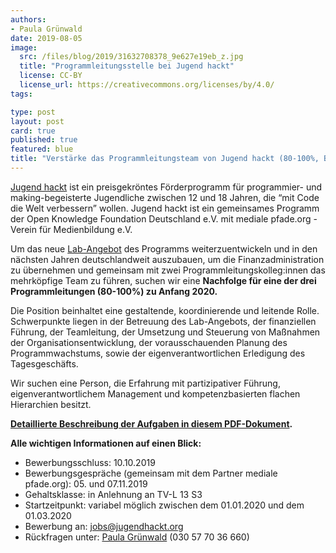 ```yaml
---
authors:
- Paula Grünwald
date: 2019-08-05
image:
  src: /files/blog/2019/31632708378_9e627e19eb_z.jpg
  title: "Programmleitungsstelle bei Jugend hackt"
  license: CC-BY
  license_url: https://creativecommons.org/licenses/by/4.0/
tags:

type: post
layout: post
card: true
published: true
featured: blue
title: "Verstärke das Programmleitungsteam von Jugend hackt (80-100%, Bewerbungsschluss 10.10.2019)"
---
```


[Jugend hackt](https://jugendhackt.org/) ist ein preisgekröntes Förderprogramm für programmier- und making-begeisterte Jugendliche zwischen 12 und 18 Jahren, die “mit Code die Welt verbessern” wollen. Jugend hackt ist ein gemeinsames Programm der Open Knowledge Foundation Deutschland e.V. mit mediale pfade.org - Verein für Medienbildung e.V. 

Um das neue [Lab-Angebot](https://jugendhackt.org/labs/) des Programms weiterzuentwickeln und in den nächsten Jahren deutschlandweit auszubauen, um die Finanzadministration zu übernehmen und gemeinsam mit zwei Programmleitungskolleg:innen das mehrköpfige Team zu führen, suchen wir eine **Nachfolge für eine der drei Programmleitungen (80-100%) zu Anfang 2020.**

Die Position beinhaltet eine gestaltende, koordinierende und leitende Rolle. Schwerpunkte liegen in der Betreuung des Lab-Angebots, der finanziellen Führung, der Teamleitung, der Umsetzung und Steuerung von Maßnahmen der Organisationsentwicklung, der vorausschauenden Planung des Programmwachstums, sowie der eigenverantwortlichen Erledigung des Tagesgeschäfts. 

Wir suchen eine Person, die Erfahrung mit partizipativer Führung, eigenverantwortlichem Management und kompetenzbasierten flachen Hierarchien besitzt. 

**[Detaillierte Beschreibung der Aufgaben in diesem PDF-Dokument](/files/documents/Ausschreibung_JH-PL_2019.pdf).**

**Alle wichtigen Informationen auf einen Blick:**

* Bewerbungsschluss: 10.10.2019
* Bewerbungsgespräche (gemeinsam mit dem Partner mediale pfade.org): 05. und 07.11.2019
* Gehaltsklasse: in Anlehnung an TV-L 13 S3
* Startzeitpunkt: variabel möglich zwischen dem 01.01.2020 und dem 01.03.2020
* Bewerbung an: [jobs@jugendhackt.org](mailto:jobs@jugendhackt.org )
* Rückfragen unter: [Paula Grünwald](mailto:paula.gruenwald@okfn.de) (030 57 70 36 660)
